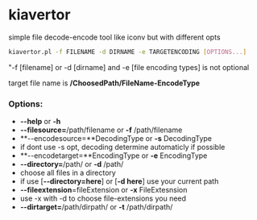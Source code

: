 # kiavertor

simple file decode-encode tool like iconv but with different opts

```sh
kiavertor.pl -f FILENAME -d DIRNAME -e TARGETENCODING [OPTIONS...]
```

"-f [filename] or -d [dirname]  and -e [file encoding types] is not optional

target file name is **/ChoosedPath/FileName-EncodeType**

### Options:

* **--help** or **-h**
* **--filesource=**/path/filename or **-f** /path/filename
* **--encodesource=**DecodingType or **-s** DecodingType
 * if dont use -s opt, decoding determine automaticly if possible
* **--encodetarget=**EncodingType or **-e** EncodingType
* **--directory=**/path/ or **-d** /path/
 * choose all files in a directory
 * if use [**--directory=here**] or [**-d here**] use your current path
* **--fileextension**=fileExtension or **-x** FileExtesnsion
 * use -x with -d to choose file-extensions you need
* **--dirtarget=**/path/dirpath/ or **-t** /path/dirpath/
                                                        

